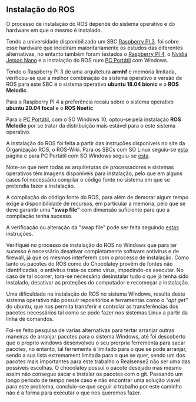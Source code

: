 ## Instalação do ROS
O processo de instalação do ROS depende do sistema operativo e do hardware em que o mesmo é instalado.

Tendo a universidade disponibilizado um SBC [Raspberry PI 3](./Raspberry%20PI%203.md), foi sobre esse hardware que incidiram maioritariamente os estudos das diferentes alternativas, no entanto também foram testados o [Raspberry PI 4](./Raspberry%20PI%204.md), o [Nvidia Jetson Nano](./Nvidia%20Jetson%20Nano%202GB%20develepor%20kit.md) e a instalação do ROS num [PC Portátil](./Portátil%20ASUS%20Laptop%20X512DA.313.md) com Windows.

Tendo o Raspberry PI 3 de uma arquitetura __armhf__ e memória limitada, verificou-se que a melhor combinação de sistema operativo e versão de ROS para este SBC é o sistema operativo __ubuntu 18.04 bionic__ e o __ROS Melodic__. 

Para o Raspberry PI 4 a preferência recaiu sobre o sistema operativo __ubuntu 20.04 focal__ e o __ROS Noetic__

Para o [PC Portátil](./Portátil%20ASUS%20Laptop%20X512DA.313.md), com o SO Windows 10, optou-se pela instalação __ROS Melodic__ por se tratar da distribuição mais estável para o este sistema operativo. 

A instalação do ROS foi feita a partir das instruções disponíveis no site da Organização ROS, o ROS-Wiki. Para os SBCs com SO Linux seguiu-se  [esta](http://wiki.ros.org/Installation) página e para PC Portátil com SO Windows seguiu-se [esta](http://wiki.ros.org/Installation/Windows).

Note-se que nem todas as arquiteturas de processadores e sistemas operativos têm imagens disponíveis para instalação, pelo que em alguns casos foi necessário compilar o código fonte no sistema em que se pretendia fazer a instalação.

A compilação do código fonte do ROS, para além de demorar algum tempo exige a disponibilidade de recursos, em particular a memória, pelo que se deve garantir uma __"swap file"__ com dimensão suficiente para que a compilação tenha sucesso.

A verificação ou alteração da "swap file" pode ser feita seguindo [estas](./Swap%20files.md) instruções.

Verifiquei no processo de instalação do ROS no Windows que para ter sucesso é necessário desativar completamente software antivírus e de firewall, já que os mesmos interferem com o processo de instalação. Como tanto os pacotes do ROS como do Chocolatey provêm de fontes não identificadas, o antivírus trata-os como vírus, impedindo-os executar. No caso de tal ocorrer, tora-se necessário desinstalar tudo o que já tenha sido instalado, desativar as proteções do computador e recomeçar a instalação.

Uma dificuldade na instalação do ROS no sistema Windows, resulta deste sistema operativo não possuir repositórios e ferramentas como o _"apt get"_ do ubuntu, que nos permita transferir e controlar as transferências dos pacotes necessários tal como se pode fazer nos sistemas Linux a partir da linha de comandos. 

Foi-se feito pesquisa de varias alternativas para tertar arranjar outras maneiras de arranjar pacotes para o sistema Windows, até foi descoberto que o proprio windows desenvolveu o seu prorpria ferrementa para sacar pacotes, no entanto, tal ferrementa é limitado para o que se pode arranjar, sendo a sua lista extremament limitada para o que se quer, sendo um dos pacotes mais importantes para este trabalho o Realsense2 não ser uma das possiveis escolhas. O chocolatey possui o pacote desejado mas mesmo assim não consegue sacar e instalar os pacotes com o git.
Passando um longo periodo de tempo neste caso e não encontrar uma solução viavel para este problema, concluio-se que seguir o trabalho por este caminho não é a forma para executar o que nos queremos fazer.
